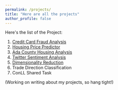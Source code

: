 ```yaml
---
permalink: /projects/
title: "Here are all the projects"
author_profile: false
---
```


Here's the list of the Project:

1. [Credit Card Fraud Analysis](https://rohitgang.github.io/frauddetect/)
2. [Housing Price Predictor](https://rohitgang.github.io/houseprice/)
3. [Ada County Housing Analysis](https://rohitgang.github.io/acahouse/)
4. [Twitter Sentiment Analysis](https://rohitgang.github.io/sentimentanalysis/)
5. [Dimensionality Reduction](https://rohitgang.github.io/dimensionalityreduction/)
6. Trade Direction Classification
7. ConLL Shared Task


(Working on writing about my projects, so hang tight!)

